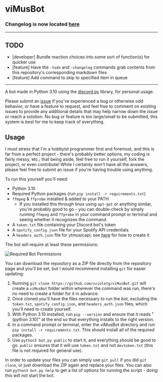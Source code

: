 # viMusBot

### Changelog is now located [here](https://github.com/svioletg/viMusBot/blob/master/changelog.md)

---

## TODO

- [developer] Bundle reaction choices into some sort of function(s) for quicker use
- [feature] Have the `-todo` and `-changelog` commands grab contents from this repository's corresponding markdown files
- [feature] Add command to skip to specified item in queue
---

A bot made in Python 3.10 using the [discord.py](https://github.com/Rapptz/discord.py) library, for personal usage.

Please submit an [issue](https://github.com/svioletg/viMusBot/issues/new) if you've experienced a bug or otherwise odd behavior, or have a feature to request, and feel free to comment on existing issues to provide any additional details that may help narrow down the issue or reach a solution. No bug or feature is too large/small to be submitted, this system is best for me to keep track of everything.

## Usage

I must stress that I'm a hobbyist programmer first and foremost, and this is far from a perfect project - there's probably better options, my coding is fairly messy, etc.; that being aside, feel free to run it yourself, fork the project, or even contribute! While I certainly won't have all the answers, please feel free to submit an issue if you're having trouble using anything.

To run this yourself you'll need:
- Python 3.10
- Required Python packages (run `pip install -r requirements.txt`)
- `ffmpeg` & `ffprobe` installed & added to your PATH
    - If you installed this through linux using `apt-get` or anything similar, you're probably good to go - you can double-check by simply running `ffmpeg` and `ffprobe` in your command prompt or terminal and seeing whether it recognizes the command.
- A `token.txt` file containing your Discord bot's token
- A `spotify_config.json` file for your Spotify API credentials
- A `headers_auth.json` file for ytmusicapi; see [here](https://ytmusicapi.readthedocs.io/en/latest/setup.html) for how to create it

The bot will require at least these permissions:

![Required Bot Permissions](https://cdn.discordapp.com/attachments/327195739346173962/1039979708219129966/image.png)

You can download the repository as a ZIP file directly from the repository page and you'll be set, but I would recommend installing `git` for easier updating:

1. Running `git clone https://github.com/svioletg/viMusBot.git` will create a `viMusBot` folder within wherever the command was run, there's no need to create a folder for it in advance.
2. Once cloned you'll have the files necessary to run the bot, excluding the `token.txt`, `spotify_config.json`, and `headers_auth.json` files, which you'll need to create yourself.
3. With Python 3.10 installed, run `pip --version` and ensure that it reads "(python 3.10)" at the end so that everything installs to the right version.
4. In a command prompt or terminal, enter the viMusBot directory and run `pip install -r requirements.txt`. This should install all of the required packages.
5. Use `python3 bot.py public` to start it, and everything should be good to go. `public` ensures that it will use `token.txt` and not `devtoken.txt` (this file is not required for general use).

In order to update your files you can simply use `git pull` if you did `git clone`, or just download the ZIP again and replace your files. You can also run `python3 bot.py help` to get a list of options for running the script - doing this will *not* start the bot.